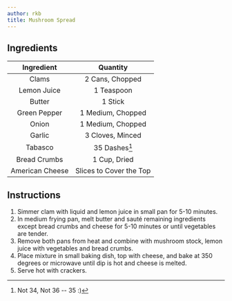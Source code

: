 ```yaml
---
author: rkb
title: Mushroom Spread
---
```


## Ingredients

|    Ingredient   |         Quantity        |
|:---------------:|:-----------------------:|
|      Clams      |     2 Cans, Chopped     |
|   Lemon Juice   |        1 Teaspoon       |
|      Butter     |         1 Stick         |
|   Green Pepper  |    1 Medium, Chopped    |
|      Onion      |    1 Medium, Chopped    |
|      Garlic     |     3 Cloves, Minced    |
|     Tabasco     |      35 Dashes[^1]      |
|   Bread Crumbs  |       1 Cup, Dried      |
| American Cheese | Slices to Cover the Top |

## Instructions
1. Simmer clam with liquid and lemon juice in small pan for 5-10 minutes.
2. In medium frying pan, melt butter and sauté remaining ingredients except bread crumbs and cheese for 5-10 minutes or until vegetables are tender.
3. Remove both pans from heat and combine with mushroom stock, lemon juice with vegetables and bread crumbs.
4. Place mixture in small baking dish, top with cheese, and bake at 350 degrees or microwave until dip is hot and cheese is melted.
5. Serve hot with crackers.

[^1]: Not 34, Not 36 -- 35 :)
